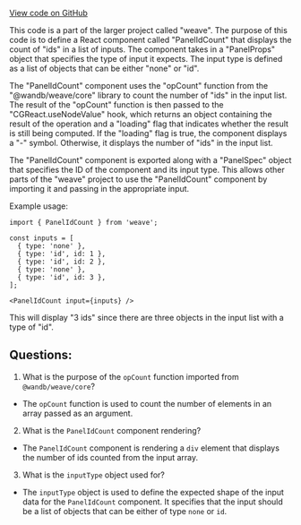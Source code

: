 [View code on GitHub](https://github.com/wandb/weave/weave-js/src/components/Panel2/PanelIdCount.tsx)

This code is a part of the larger project called "weave". The purpose of this code is to define a React component called "PanelIdCount" that displays the count of "ids" in a list of inputs. The component takes in a "PanelProps" object that specifies the type of input it expects. The input type is defined as a list of objects that can be either "none" or "id". 

The "PanelIdCount" component uses the "opCount" function from the "@wandb/weave/core" library to count the number of "ids" in the input list. The result of the "opCount" function is then passed to the "CGReact.useNodeValue" hook, which returns an object containing the result of the operation and a "loading" flag that indicates whether the result is still being computed. If the "loading" flag is true, the component displays a "-" symbol. Otherwise, it displays the number of "ids" in the input list.

The "PanelIdCount" component is exported along with a "PanelSpec" object that specifies the ID of the component and its input type. This allows other parts of the "weave" project to use the "PanelIdCount" component by importing it and passing in the appropriate input.

Example usage:

```
import { PanelIdCount } from 'weave';

const inputs = [
  { type: 'none' },
  { type: 'id', id: 1 },
  { type: 'id', id: 2 },
  { type: 'none' },
  { type: 'id', id: 3 },
];

<PanelIdCount input={inputs} />
```

This will display "3 ids" since there are three objects in the input list with a type of "id".
## Questions: 
 1. What is the purpose of the `opCount` function imported from `@wandb/weave/core`?
- The `opCount` function is used to count the number of elements in an array passed as an argument.

2. What is the `PanelIdCount` component rendering?
- The `PanelIdCount` component is rendering a `div` element that displays the number of ids counted from the input array.

3. What is the `inputType` object used for?
- The `inputType` object is used to define the expected shape of the input data for the `PanelIdCount` component. It specifies that the input should be a list of objects that can be either of type `none` or `id`.